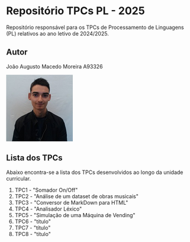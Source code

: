# Repositório TPCs PL - 2025

Repositório responsável para os TPCs de Processamento de Linguagens (PL) relativos ao ano letivo de 2024/2025.

## Autor

João Augusto Macedo Moreira A93326

![alt text](https://github.com/augusto021/PL2025-A93326/blob/main/Photo.jpeg "João Augusto Macedo Moreira")

## Lista dos TPCs

Abaixo encontra-se a lista dos TPCs desenvolvidos ao longo da unidade curricular.

1. TPC1 - "Somador On/Off"
2. TPC2 - "Análise de um dataset de obras musicais"
3. TPC3 - "Conversor de MarkDown para HTML"
4. TPC4 - "Analisador Léxico"
5. TPC5 - "Simulação de uma Máquina de Vending"
6. TPC6 - "título"
7. TPC7 - "título"
8. TPC8 - "título"
